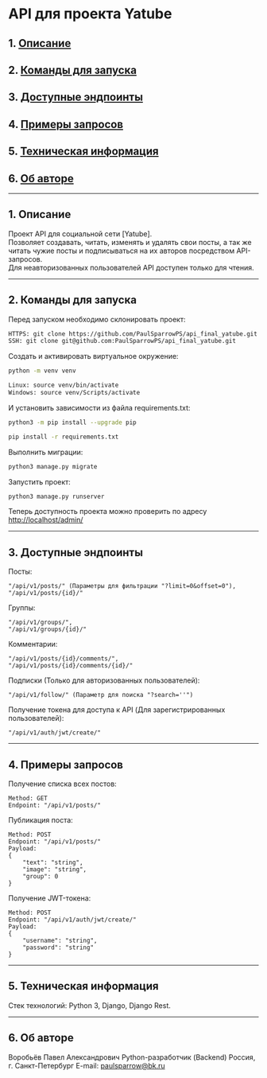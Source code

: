 # API для проекта Yatube

## 1. [Описание](#1)
## 2. [Команды для запуска](#2)
## 3. [Доступные эндпоинты](#3)
## 4. [Примеры запросов](#4)
## 5. [Техническая информация](#5)
## 6. [Об авторе](#6)

---
## 1. Описание <a id=1></a>

Проект API для социальной сети [Yatube].  
Позволяет создавать, читать, изменять и удалять свои посты, а так же читать чужие посты и подписываться на их авторов посредством API-запросов.  
Для неавторизованных пользователей API доступен только для чтения.

---
## 2. Команды для запуска <a id=2></a>

Перед запуском необходимо склонировать проект:
```bash
HTTPS: git clone https://github.com/PaulSparrowPS/api_final_yatube.git
SSH: git clone git@github.com:PaulSparrowPS/api_final_yatube.git
```

Cоздать и активировать виртуальное окружение:
```bash
python -m venv venv
```
```bash
Linux: source venv/bin/activate
Windows: source venv/Scripts/activate
```

И установить зависимости из файла requirements.txt:
```bash
python3 -m pip install --upgrade pip
```
```bash
pip install -r requirements.txt
```

Выполнить миграции:
```bash
python3 manage.py migrate
```

Запустить проект:
```bash
python3 manage.py runserver
```

Теперь доступность проекта можно проверить по адресу [http://localhost/admin/](http://localhost/admin/)

---
## 3. Доступные эндпоинты <a id=3></a>

Посты:
```
"/api/v1/posts/" (Параметры для фильтрации "?limit=0&offset=0"),
"/api/v1/posts/{id}/"
```

Группы:
```
"/api/v1/groups/",
"/api/v1/groups/{id}/"
```

Комментарии:
```
"/api/v1/posts/{id}/comments/",
"/api/v1/posts/{id}/comments/{id}/"
```

Подписки (Только для авторизованных пользователей):
```
"/api/v1/follow/" (Параметр для поиска "?search=''")
```

Получение токена для доступа к API (Для зарегистрированных пользователей):
```
"/api/v1/auth/jwt/create/"
```

---
## 4. Примеры запросов <a id=4></a>

Получение списка всех постов:
```
Method: GET
Endpoint: "/api/v1/posts/"
```

Публикация поста:
```
Method: POST
Endpoint: "/api/v1/posts/"
Payload:
{
    "text": "string",
    "image": "string",
    "group": 0
}
```

Получение JWT-токена:
```
Method: POST
Endpoint: "/api/v1/auth/jwt/create/"
Payload:
{
    "username": "string",
    "password": "string"
}
```

---
## 5. Техническая информация <a id=5></a>

Стек технологий: Python 3, Django, Django Rest.

---
## 6. Об авторе <a id=6></a>

Воробьёв Павел Александрович
Python-разработчик (Backend)
Россия, г. Санкт-Петербург
E-mail: paulsparrow@bk.ru